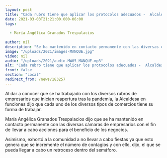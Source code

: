 ```yaml
---
layout: post
title: "Cada rubro tiene que aplicar los protocolos adecuados -  Alcaldesa"
date: 2021-03-03T21:21:00.000-06:00
tags:
  
  - María Angélica Granados Trespalacios
  
author: nil
description: "Se ha mantenido en contacto permanente con las diversas cámaras de empresarios."
image: "/uploads/2021/images-MANQUE.jpg"
video: nil
audio: "/uploads/2021/audio-MW05_MANQUE.mp3"
alt: "Cada rubro tiene que aplicar los protocolos adecuados -  Alcaldesa"
front: false
section: "Local"
redirect_from: /news/183257
---
```


Al dar a conocer que se ha trabajado con los diversos rubros de empresarios que inician reapertura tras la pandemia, la Alcaldesa en funciones dijo que cada uno de los diversos tipos de comercios tiene su forma de trabajar.

María Angélica Granados Trespalacios dijo que se ha mantenido en contacto permanente con las diversas cámaras de empresarios con el fin de llevar a cabo acciones para el beneficio de los negocios.

Asimismo, exhortó a la comunidad a no llevar a cabo fiestas ya que esto genera que se incremente el número de contagios y con ello, dijo, el que se pueda llegar a cabo un retroceso dentro del semáforo.
